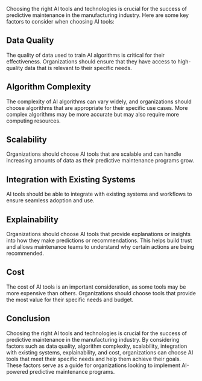 
Choosing the right AI tools and technologies is crucial for the success of predictive maintenance in the manufacturing industry. Here are some key factors to consider when choosing AI tools:

Data Quality
------------

The quality of data used to train AI algorithms is critical for their effectiveness. Organizations should ensure that they have access to high-quality data that is relevant to their specific needs.

Algorithm Complexity
--------------------

The complexity of AI algorithms can vary widely, and organizations should choose algorithms that are appropriate for their specific use cases. More complex algorithms may be more accurate but may also require more computing resources.

Scalability
-----------

Organizations should choose AI tools that are scalable and can handle increasing amounts of data as their predictive maintenance programs grow.

Integration with Existing Systems
---------------------------------

AI tools should be able to integrate with existing systems and workflows to ensure seamless adoption and use.

Explainability
--------------

Organizations should choose AI tools that provide explanations or insights into how they make predictions or recommendations. This helps build trust and allows maintenance teams to understand why certain actions are being recommended.

Cost
----

The cost of AI tools is an important consideration, as some tools may be more expensive than others. Organizations should choose tools that provide the most value for their specific needs and budget.

Conclusion
----------

Choosing the right AI tools and technologies is crucial for the success of predictive maintenance in the manufacturing industry. By considering factors such as data quality, algorithm complexity, scalability, integration with existing systems, explainability, and cost, organizations can choose AI tools that meet their specific needs and help them achieve their goals. These factors serve as a guide for organizations looking to implement AI-powered predictive maintenance programs.
